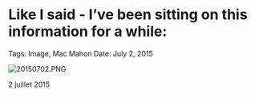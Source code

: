 # Like I said - I’ve been sitting on this information for a while:

Tags: Image, Mac Mahon
Date: July 2, 2015

![20150702.PNG](../../Joshua%E2%80%99s%20personas%20&%20victimes%2047f302c3ee7140169d02d7ecbb1b2b4c/Rushes%20autres%20(te%CC%81moins,%20journalistes%E2%80%A6)%2014f81cdd17cf4130ac6a13c076a190bd/DM%20Journalistes%20f8d9d62bdbd740d58c090c5ad84a8ba2/20150702.png)

2 juillet 2015